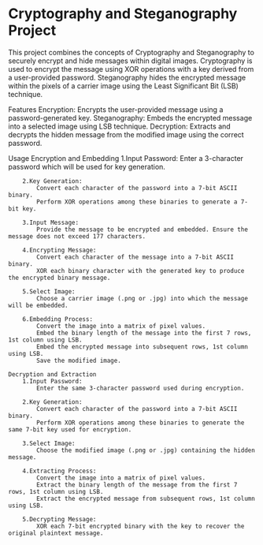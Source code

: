 # Cryptography and Steganography Project

This project combines the concepts of Cryptography and Steganography to securely encrypt and hide messages within digital images. Cryptography is used to encrypt the message using XOR operations with a key derived from a user-provided password. Steganography hides the encrypted message within the pixels of a carrier image using the Least Significant Bit (LSB) technique.

Features
    Encryption: Encrypts the user-provided message using a password-generated key.
    Steganography: Embeds the encrypted message into a selected image using LSB technique.
    Decryption: Extracts and decrypts the hidden message from the modified image using the correct password.

Usage
    Encryption and Embedding
        1.Input Password:
            Enter a 3-character password which will be used for key generation.
    
        2.Key Generation:
            Convert each character of the password into a 7-bit ASCII binary.
            Perform XOR operations among these binaries to generate a 7-bit key.
        
        3.Input Message:
            Provide the message to be encrypted and embedded. Ensure the message does not exceed 177 characters.
    
        4.Encrypting Message:
            Convert each character of the message into a 7-bit ASCII binary.
            XOR each binary character with the generated key to produce the encrypted binary message.
    
        5.Select Image:
            Choose a carrier image (.png or .jpg) into which the message will be embedded.
    
        6.Embedding Process:
            Convert the image into a matrix of pixel values.
            Embed the binary length of the message into the first 7 rows, 1st column using LSB.
            Embed the encrypted message into subsequent rows, 1st column using LSB.
            Save the modified image.

    Decryption and Extraction
        1.Input Password:
            Enter the same 3-character password used during encryption.
    
        2.Key Generation:
            Convert each character of the password into a 7-bit ASCII binary.
            Perform XOR operations among these binaries to generate the same 7-bit key used for encryption.
        
        3.Select Image:
            Choose the modified image (.png or .jpg) containing the hidden message.
    
        4.Extracting Process:
            Convert the image into a matrix of pixel values.
            Extract the binary length of the message from the first 7 rows, 1st column using LSB.
            Extract the encrypted message from subsequent rows, 1st column using LSB.
    
        5.Decrypting Message:
            XOR each 7-bit encrypted binary with the key to recover the original plaintext message.

        
